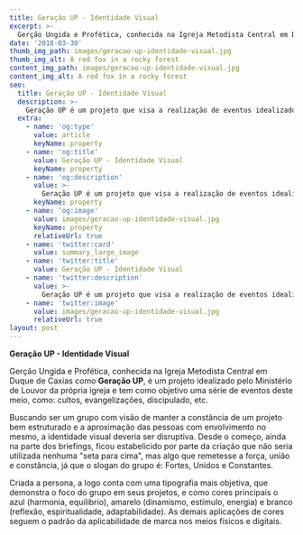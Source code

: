 ```yaml
---
title: Geração UP - Identidade Visual
excerpt: >-
  Gerção Ungida e Profética, conhecida na Igreja Metodista Central em Duque de Caxias como Geração UP, é um projeto idealizado pelo Ministério de Louvor da própria igreja e tem como objetivo uma série de eventos deste meio.
date: '2018-03-30'
thumb_img_path: images/geracao-up-identidade-visual.jpg
thumb_img_alt: A red fox in a rocky forest
content_img_path: images/geracao-up-identidade-visual.jpg
content_img_alt: A red fox in a rocky forest
seo:
  title: Geração UP - Identidade Visual
  description: >-
    Geração UP é um projeto que visa a realização de eventos idealizados pelo Ministério de Louvor da IMCDC.
  extra:
    - name: 'og:type'
      value: article
      keyName: property
    - name: 'og:title'
      value: Geração UP - Identidade Visual
      keyName: property
    - name: 'og:description'
      value: >-
        Geração UP é um projeto que visa a realização de eventos idealizados pelo Ministério de Louvor da IMCDC.
      keyName: property
    - name: 'og:image'
      value: images/geracao-up-identidade-visual.jpg
      keyName: property
      relativeUrl: true
    - name: 'twitter:card'
      value: summary_large_image
    - name: 'twitter:title'
      value: Geração UP - Identidade Visual
    - name: 'twitter:description'
      value: >-
        Geração UP é um projeto que visa a realização de eventos idealizados pelo Ministério de Louvor da IMCDC.
    - name: 'twitter:image'
      value: images/geracao-up-identidade-visual.jpg
      relativeUrl: true
layout: post
---
```


**Geração UP - Identidade Visual** 

Gerção Ungida e Profética, conhecida na Igreja Metodista Central em Duque de Caxias como **Geração UP**, é um projeto idealizado pelo Ministério de Louvor da própria igreja e tem como objetivo uma série de eventos deste meio, como: cultos, evangelizações, discipulado, etc.

Buscando ser um grupo com visão de manter a constância de um projeto bem estruturado e a aproximação das pessoas com envolvimento no mesmo, a identidade visual deveria ser disruptiva. Desde o começo, ainda na parte dos briefings, ficou estabelicido por parte da criação que não seria utilizada nenhuma "seta para cima", mas algo que remetesse a força, união e constância, já que o slogan do grupo é: Fortes, Unidos e Constantes.

Criada a persona, a logo conta com uma tipografia mais objetiva, que demonstra o foco do grupo em seus projetos, e como cores principais o azul (harmonia, equilibrio), amarelo (dinamismo, estímulo, energia) e branco (reflexão, espiritualidade, adaptabilidade). As demais aplicações de cores seguem o padrão da aplicabilidade de marca nos meios físicos e digitais.